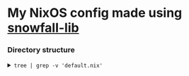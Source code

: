 # My NixOS config made using [snowfall-lib](https://snowfall.org/guides/lib/quickstart/)


### Directory structure
<details>
<summary><code>tree | grep -v 'default.nix'</code></summary>
<pre>
<code>
.
├── flake.lock
├── flake.nix
├── homes
│   └── x86_64-linux
│       └── itm154@wsl
├── lib
│   └── module
├── modules
│   ├── home
│   │   ├── apps
│   │   │   └── kitty
│   │   ├── cli
│   │   │   ├── bat
│   │   │   ├── btop
│   │   │   ├── fish
│   │   │   ├── git
│   │   │   ├── lazygit
│   │   │   ├── neovim
│   │   │   ├── nixHelper
│   │   │   ├── starship
│   │   │   ├── yazi
│   │   │   └── zoxide
│   │   └── home
│   └── nixos
│       ├── desktop
│       │   ├── addons
│       │   │   └── sddm
│       │   └── plasma
│       ├── hardware
│       │   ├── audio
│       │   ├── batteryOptimization
│       │   ├── drawingTablet
│       │   └── nvidia
│       └── system
│           ├── flatpak
│           ├── fonts
│           ├── locales
│           └── noisetorch
├── packages
│   └── sddmRosePine
├── systems
│   └── x86_64-linux
│       └── wsl
└── templates
    ├── lib
    ├── module
    ├── overlay
    └── system
</code>
</pre>
</details>
